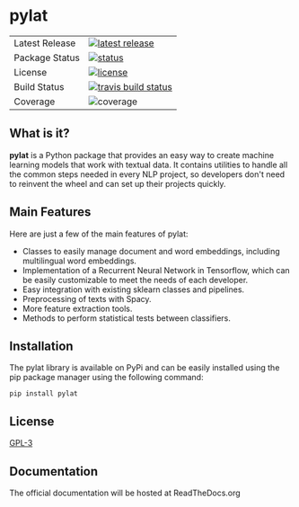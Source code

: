 # pylat

<table>
<tr>
  <td>Latest Release</td>
  <td>
    <a href="https://pypi.org/project/pylat/">
    <img src="https://badge.fury.io/py/pylat.svg" alt="latest release" />
    </a>
  </td>
<tr>
  <td>Package Status</td>
  <td>
		<a href="https://pypi.org/project/pylat/">
		<img src="https://img.shields.io/pypi/status/pandas.svg" alt="status" />
		</a>
  </td>
</tr>
<tr>
  <td>License</td>
  <td>
    <a href="https://github.com/alejgh/pylat/blob/master/LICENSE">
    <img src="https://img.shields.io/github/license/alejgh/pylat.svg" alt="license" />
    </a>
</td>
</tr>
<tr>
  <td>Build Status</td>
  <td>
    <a href="https://travis-ci.org/pylat">
    <img src="https://travis-ci.org/alejgh/pylat.svg?branch=master" alt="travis build status" />
    </a>
  </td>
</tr>
<tr>
  <td>Coverage</td>
  <td>
    <img src="https://codecov.io/gh/alejgh/pylat/branch/master/graph/badge.svg" alt="coverage" />
    </a>
  </td>
</tr>
</table>

## What is it?
**pylat** is a Python package that provides an easy way to create machine learning models that work with textual data.
It contains utilities to handle all the common steps needed in every NLP project, so developers don't need to reinvent
the wheel and can set up their projects quickly.

## Main Features
Here are just a few of the main features of pylat:
* Classes to easily manage document and word embeddings, including multilingual word embeddings.
* Implementation of a Recurrent Neural Network in Tensorflow, which can be easily customizable to meet the needs of each developer.
* Easy integration with existing sklearn classes and pipelines.
* Preprocessing of texts with Spacy.
* More feature extraction tools.
* Methods to perform statistical tests between classifiers.

## Installation
The pylat library is available on PyPi and can be easily installed using the pip package manager using the following command:

``
pip install pylat
``

## License
[GPL-3](LICENSE)

## Documentation
The official documentation will be hosted at ReadTheDocs.org
